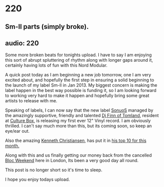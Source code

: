 # 220
## Sm-ll parts (simply broke).
audio: 220
---

Some more broken beats for tonights upload. I have to say I am enjoying this sort of abrupt spluttering of rhythm along with longer gaps around it, certainly having lots of fun with this Nord Modular.

A quick post today as I am beginning a new job tomorrow, one I am very excited about, and hopefully the first step in ensuring a solid beginning to the launch of my label Sm-ll in Jan 2013. My biggest concern is making the label happen in the best way possible is funding it, so I am looking forward to working very hard to make it happen and hopefully bring some great artists to release with me.

Speaking of labels, I can now say that the new label <a href="http://www.facebook.com/sonuos.records" title="SonuoS" target="_blank">SonuoS</a> managed by the amazingly supportive, friendly and talented <a href="http://www.residentadvisor.net/dj/finnoftomland" title="Dj Finn of Tomland " target="_blank">Dj Finn of Tomland</a>, resident at <a href="http://www.culture-box.com/" title="Culture Box" target="_blank">Culture Box</a>, is releasing my first ever 12" Vinyl record. I am obviously thrilled. I can't say much more than this, but its coming soon, so keep an eye/ear out.

Also the amazing <a href="http://www.residentadvisor.net/dj/kennethchristiansen" title="Kenneth Christiansen" target="_blank">Kenneth Christiansen</a>, has put it in <a href="http://www.residentadvisor.net/dj/kennethchristiansen/top10?chart=115193" title="his top 10 for this month.">his top 10 for this month.</a>

Along with this and us finally getting our money back from the cancelled <a href="http://www.blocweekend.com/" title="Bloc Weekend" target="_blank">Bloc Weekend</a> here in London, Its been a very good day all round.

This post is no longer short so it's time to sleep.

I hope you enjoy todays upload.